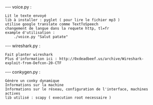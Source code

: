 --- voice.py :

	Lit le texte envoyé
	lib à installer : pyglet ( pour lire le fichier mp3 )
	utilise google translate comme TextToSpeech
	changement de langue dans la requete http, tl=fr
	example d'utilisation :
		./voice.py "Salut patate"
--- wireshark.py :

	Fait planter wireshark
	Plus d'information ici : http://0xdeadbeef.us/archive/Wireshark-exploit-from-Defcon-20-CTF

--- conkygen.py :

	Génère un conky dynamique
	Informations sur la machine
	Informations sur le réseau, configuration de l'interface, machines actives
	lib utilisé : scapy ( execution root necessaire )
